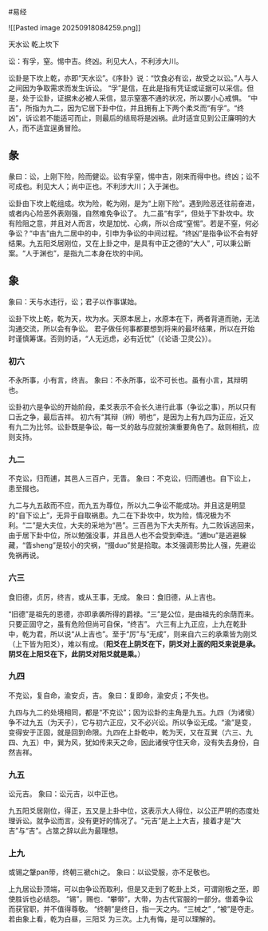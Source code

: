 #易经 

![[Pasted image 20250918084259.png]]


天水讼  乾上坎下


讼：有孚，窒。惕中吉。终凶。利见大人，不利涉大川。

讼卦是下坎上乾，亦即“天水讼”。《序卦》说：“饮食必有讼，故受之以讼。”人与人之间因为争取需求而发生诉讼。
“孚”是信，在此是指有凭证或证据可以采信。但是，处于讼卦，证据未必被人采信，显示窒塞不通的状况，所以要小心戒惧。
“中吉”，所指为九二，因为它居下卦中位，并且拥有上下两个柔爻而“有孚”。“终凶”，诉讼若不能适可而止，则最后的结局将是凶祸。此时适宜见到公正廉明的大人，而不适宜逞勇冒险。

## 彖
彖曰：讼，上刚下险，险而健讼。讼有孚窒，惕中吉，刚来而得中也。终凶；讼不可成也。利见大人；尚中正也。不利涉大川；入于渊也。
 
讼卦由下坎上乾组成。坎为险，乾为刚，是为“上刚下险”。遇到险恶还往前奋进，或者内心险恶外表刚强，自然难免争讼了。
九二虽“有孚”，但处于下卦坎中。坎有险阻之意，并且对人而言，坎是加忧、心病，所以合成“窒惕”。若是不窒，何必争讼？“中吉”由九二居中的中，引申为争讼的中间过程。“终凶”是指争讼不会有好结果。九五阳爻居刚位，又在上卦之中，是具有中正之德的“大人” , 可以秉公断案。“人于渊也”，是指九二本身在坎的中间。


## 象
象曰：天与水违行，讼；君子以作事谋始。
 
讼卦下坎上乾，乾为天，坎为水。天原本居上，水原本在下，两者背道而驰，无法沟通交流，所以会有争讼。
君子做任何事都要想到将来的最坏结果，所以在开始时谨慎筹谋。否则的话，“人无远虑，必有近忧”（《论语·卫灵公》）。



### 初六
不永所事，小有言，终吉。
象曰：不永所事，讼不可长也。虽有小言，其辩明也。

讼卦初六是争讼的开始阶段，柔爻表示不会长久进行此事（争讼之事），所以只有口舌之争，最后吉祥。
初六有“其辩（辨）明也”，是因为上有九四为正应，近又有九二为比邻。讼卦既是争讼，每一爻的敌与应就扮演重要角色了。敌则相抗，应则支持。


### 九二
不克讼，归而逋，其邑人三百户，无眚。
象曰：不克讼，归而逋也。自下讼上，患至掇也。
 
九二与九五敌而不应，而九五为尊位，所以九二争讼不能成功。并且这是明显的“自下讼上”，无异于自取祸患。九二在下卦坎中，坎为险，情况极为不利。“二”是大夫位，大夫的采地为“邑”。三百邑为下大夫所有。九二败诉逃回来，由于居下卦中位，所以勉强没事，并且邑人也不会受到牵连。“逋bu”是逃避躲藏，“眚sheng”是较小的灾祸，“掇duo”贫是拾取。本爻强调形势比人强，先避讼免祸再说。


### 六三
食旧德，贞厉，终吉，或从王事，无成。
象曰：食旧德，从上吉也。
 
“旧德”是祖先的恩德，亦即承袭所得的爵禄。“三”是公位，是由祖先的余荫而来。只要正固守之，虽有危险但尚可自保，“终吉”。
六三有上九正应，上九在乾卦中，乾为君，所以说“从上吉也”。至于“厉”与“无成”，则来自六三的承乘皆为刚爻（上下皆为阳爻），难以有成。（**阳爻在上阴爻在下，阴爻对上面的阳爻来说是承。阴爻在上阳爻在下，此阴爻对阳爻就是乘。**）



### 九四
不克讼，复自命，渝安贞，吉。
象曰：复即命，渝安贞；不失也。
 
九四与九二的处境相同，都是“不克讼”；因为讼卦的主角是九五。九四（为诸侯）争不过九五（为天子），它与初六正应，又不必兴讼。所以争讼无成。“渝”是变，变得安于正固，就是回到命限。九四在上卦乾中，乾为天，又在互巽（六三、九四、九五）中，巽为风，犹如传来天之命，因此诸侯守住天命，没有失去身份，自然吉祥。


### 九五
讼元吉。
象曰：讼元吉，以中正也。
 
九五阳爻居刚位，得正，五又是上卦中位，这表示大人得位，以公正严明的态度处理诉讼。就争讼而言，没有更好的情况了。“元吉”是上上大吉，接着才是“大吉”与“吉”。占筮之辞以此为最理想。


### 上九 
或锡之鞶pan带，终朝三褫chi之。
象曰：以讼受服，亦不足敬也。
 
上九居讼卦顶端，可以由争讼而取利，但是又走到了乾卦上爻，可谓刚极之至，即使胜诉也必结怨。
“锡”，赐也．“攀带”，大带，为古代官服的一部分。借着争讼而获官职，并不值得尊敬。
“终朝”是终日，指一天之内。“三械之” , “被”是夺走。若由象上看，乾为白昼，三阳爻
为三次。上九有悔，是可以理解的。






























